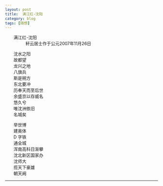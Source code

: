 ```yaml
---
layout: post  
title:  满江红-沈阳  
category: blog  
tags: [随想]  
---
```

&emsp;&emsp;满江红-沈阳  
&emsp;&emsp;&nbsp;&nbsp;&nbsp;&nbsp;&nbsp;&nbsp;&nbsp;&nbsp;&nbsp;&nbsp;轩云居士作于公元2007年11月26日  

&emsp;&emsp;沈水之阳  
&emsp;&emsp;故都望  
&emsp;&emsp;龙兴之地  
&emsp;&emsp;八旗兵  
&emsp;&emsp;斯是朔方  
&emsp;&emsp;东北要冲  
&emsp;&emsp;历奉天而至后世  
&emsp;&emsp;余盛京以存威名  
&emsp;&emsp;悠久兮  
&emsp;&emsp;唯沈洲依旧  
&emsp;&emsp;名城矣  

&emsp;&emsp;举世博  
&emsp;&emsp;建奥体  
&emsp;&emsp;D 字铁  
&emsp;&emsp;通全城  
&emsp;&emsp;浑南高科日渐攀  
&emsp;&emsp;沈北新区国家办  
&emsp;&emsp;沈师大  
&emsp;&emsp;揽天下豪雄  
&emsp;&emsp;朝天阙  
- - -
